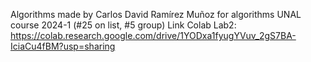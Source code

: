 Algorithms made by Carlos David Ramírez Muñoz for algorithms UNAL course 2024-1 (#25 on list, #5 group)
Link Colab Lab2: https://colab.research.google.com/drive/1YODxa1fyugYVuv_2gS7BA-IciaCu4fBM?usp=sharing
